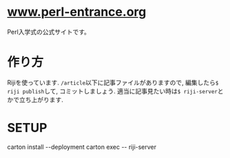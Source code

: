 www.perl-entrance.org
=====================

Perl入学式の公式サイトです。

# 作り方

Rijiを使っています. `/article`以下に記事ファイルがありますので, 編集したら`$ riji publish`して, コミットしましょう.
適当に記事見たい時は`$ riji-server`とかで立ち上がります.

# SETUP

carton install --deployment
carton exec -- riji-server
